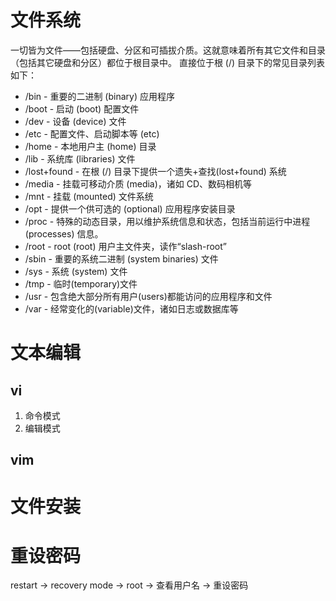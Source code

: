 # 文件系统
一切皆为文件——包括硬盘、分区和可插拔介质。这就意味着所有其它文件和目录（包括其它硬盘和分区）都位于根目录中。
直接位于根 (/) 目录下的常见目录列表如下：
* /bin - 重要的二进制 (binary) 应用程序
* /boot - 启动 (boot) 配置文件
* /dev - 设备 (device) 文件
* /etc - 配置文件、启动脚本等 (etc)
* /home - 本地用户主 (home) 目录
* /lib - 系统库 (libraries) 文件
* /lost+found - 在根 (/) 目录下提供一个遗失+查找(lost+found) 系统
* /media - 挂载可移动介质 (media)，诸如 CD、数码相机等
* /mnt - 挂载 (mounted) 文件系统
* /opt - 提供一个供可选的 (optional) 应用程序安装目录
* /proc - 特殊的动态目录，用以维护系统信息和状态，包括当前运行中进程 (processes) 信息。
* /root - root (root) 用户主文件夹，读作“slash-root”
* /sbin - 重要的系统二进制 (system binaries) 文件
* /sys - 系统 (system) 文件
* /tmp - 临时(temporary)文件
* /usr - 包含绝大部分所有用户(users)都能访问的应用程序和文件
* /var - 经常变化的(variable)文件，诸如日志或数据库等
# 文本编辑
## vi
1. 命令模式
2. 编辑模式

## vim

# 文件安装

# 重设密码
restart -> recovery mode -> root -> 查看用户名 -> 重设密码

